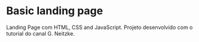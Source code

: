 # Basic landing page
Landing Page com HTML, CSS and JavaScript.
Projeto desenvolvido com o tutorial do canal G. Neitzke.
